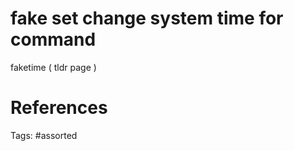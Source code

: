 # fake set change system time for command
faketime ( tldr page )

# References

Tags:
    #assorted
